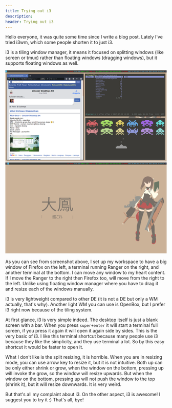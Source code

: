 ```yaml
---
title: Trying out i3
description:
header: Trying out i3
---
```

Hello everyone, it was quite some time since I write a blog post. Lately I've tried i3wm, which some people shorten it to just i3.

i3 is a tiling window manager, it means it focused on splitting windows (like screen or tmux) rather than floating windows (dragging windows), but it supports floating windows as well.

![image](/img/i3-1.png "i3 Busy")
![image](/img/i3-2.png "i3 Clean")

As you can see from screenshot above, I set up my workspace to have a big window of Firefox on the left, a terminal running Ranger on the right, and another terminal at the bottom. I can move any window to my heart content. If I move the Ranger to the right then Firefox too, will move from the right to the left. Unlike using floating window manager where you have to drag it and resize each of the windows manually.

i3 is very lightweight compared to other DE (it is not a DE but only a WM actually, that's why). Another light WM you can use is OpenBox, but I prefer i3 right now because of the tiling system.

At first glance, i3 is very simple indeed. The desktop itself is just a blank screen with a bar. When you press `super+enter` it will start a terminal full screen, if you press it again it will open it again side by sides. This is the very basic of i3. I like this terminal shortcut because many people use i3 because they like the simplicity, and they use terminal a lot. So by this easy shortcut it would be faster to open it.

What I don't like is the split resizing, it is horrible. When you are in resizing mode, you can use arrow key to resize it, but it is not intuitive. Both up can be only either shrink or grow, when the window on the bottom, pressing up will invoke the grow, so the window will resize upwards. But when the window on the bottom, pressing up will not push the window to the top (shrink it), but it will resize downwards. It is very weird.

But that's all my complaint about i3. On the other aspect, i3 is awesome! I suggest you to try it :) That's all, bye!
